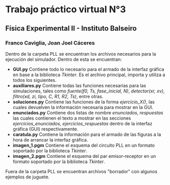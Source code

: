 # Trabajo práctico virtual N°3
## Física Experimental II - Instituto Balseiro
### Franco Caviglia, Joan Joel Cáceres

Dentro de la carpeta PLL se encuentran los archivos necesarios para la ejecución del simulador. Dentro de esta se encuentran:

* **GUI.py** Contiene todo lo necesario para el armado de la interfaz gráfica en base a la biblioteca *Tkinter*. Es el archivo principal, importa y utiliza a todos los siguientes.
* **auxiliares.py** Contiene todas las funciones necesarias para las simulaciones, tales como *fuente(f0, Ts, fase_inicial, N)*, *detector(xr, xv)*, *filtro(xd, zi, tipo, C, R1, R2, Ts)*, entre otras.
* **soluciones.py** Contiene las funciones de la forma *ejercicio_X()*, las cuales devuelven la información necesaria para mostrar en la GUI.
* **enunciados.py** Contiene dos listas de nombre *enunciados*, *respuestas* las cuales contienen el texto a mostrar en las secciones *ejercicios_enunciados*, *ejercicios_respuestas* dentro de la interfaz gráfica (GUI) respectivamente.
* **caratula.py** Contiene la información para el armado de las figuras a la hora de arrancar la interfaz gráfica.
* **imagen_1.pgm** Contiene el esquema del circuito PLL en un formato soportado por la biblioteca *Tkinter*.
* **imagen_2.pgm** Contiene el esquema del par emisor-receptor en un formato soportado por la biblioteca *Tkinter*.

Fuera de la carpeta PLL se encuentran archivos "borrador" con algunos ejemplos de juguete.

